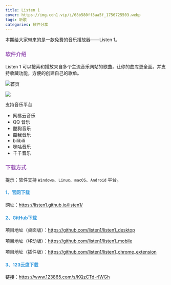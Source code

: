 ```yaml
---
title: Listen 1
cover: https://img.cdn1.vip/i/68b580ff3aa5f_1756725503.webp
tags: 听歌
categories: 软件分享
---
```


本期给大家带来的是一款免费的音乐播放器——Listen 1。

### <font color="#9b59b6">软件介绍</font>

Listen 1 可以搜索和播放来自多个主流音乐网站的歌曲，让你的曲库更全面。并支持收藏功能，方便的创建自己的歌单。

![首页](https://img.cdn1.vip/i/68b580ff3aa5f_1756725503.webp)

![](https://img.cdn1.vip/i/68b5810425731_1756725508.webp)

支持音乐平台

- 网易云音乐
- QQ 音乐
- 酷狗音乐
- 酷我音乐
- bilibili
- 咪咕音乐
- 千千音乐

### <font color="#9b59b6">下载方式</font>

提示：软件支持 `Windows`、`Linux`、`macOS`、`Android` 平台。

#### <font color="#3498db">1、官网下载</font>

网址：https://listen1.github.io/listen1/

#### <font color="#3498db">2、GitHub下载</font>

项目地址（桌面版）：https://github.com/listen1/listen1_desktop

项目地址（移动版）：https://github.com/listen1/listen1_mobile

项目地址（插件版）：https://github.com/listen1/listen1_chrome_extension

#### <font color="#3498db">3、123云盘下载</font>

链接：https://www.123865.com/s/KQzCTd-rIWGh

